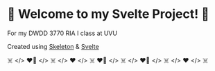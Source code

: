 # :love_letter: Welcome to my Svelte Project! :love_letter:

For my DWDD 3770 RIA I class at UVU

Created using [Skeleton](https://www.skeleton.dev/) & [Svelte](https://learn.svelte.dev/tutorial/welcome-to-svelte)

:skull_and_crossbones: </> :heart_on_fire: </> :skull_and_crossbones: </> :heart: </> :skull_and_crossbones: :heart_on_fire: </> :skull_and_crossbones: </> :heart_on_fire: </> :skull_and_crossbones: </> :heart: </> :skull_and_crossbones:
